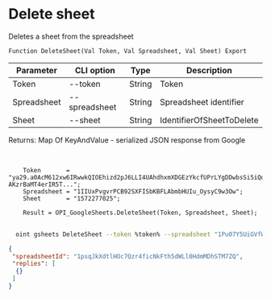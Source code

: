﻿---
sidebar_position: 2
---

# Delete sheet
 Deletes a sheet from the spreadsheet



`Function DeleteSheet(Val Token, Val Spreadsheet, Val Sheet) Export`

  | Parameter | CLI option | Type | Description |
  |-|-|-|-|
  | Token | --token | String | Token |
  | Spreadsheet | --spreadsheet | String | Spreadsheet identifier |
  | Sheet | --sheet | String | IdentifierOfSheetToDelete |

  
  Returns:  Map Of KeyAndValue - serialized JSON response from Google

<br/>




```bsl title="Code example"
    Token       = "ya29.a0AcM612xw6IRwwkQIOEhizd2pJ6LLI4UAhdhxmXDGEzYkcfUPrLYgDDwbsSi5iQdc78WPs_1_Qor5KipuV6mAIvr6z-AKzrBaMT4erIR5T...";
    Spreadsheet = "1IIUxPvgvrPCB92SXFISbKBFLAbmbHUIu_OysyC9w3Ow";
    Sheet       = "1572277025";

    Result = OPI_GoogleSheets.DeleteSheet(Token, Spreadsheet, Sheet);
```



```sh title="CLI command example"
    
  oint gsheets DeleteSheet --token %token% --spreadsheet "1Pu07Y5UiGVfW4fqfP7tcSQtdSX_2wdm2Ih23zlxJJwc" --sheet "1790807910"

```

```json title="Result"
{
 "spreadsheetId": "1psqJkXdtlHOc7Qzr4ficNkFth5dWLl0HdmMDhSTM7ZQ",
 "replies": [
  {}
 ]
}
```
